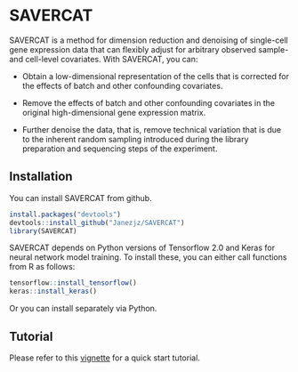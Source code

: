 # SAVERCAT

SAVERCAT is a method for dimension reduction and denoising of single-cell gene expression data that can flexibly adjust for arbitrary observed sample- and cell-level covariates. With SAVERCAT, you can:

* Obtain a low-dimensional representation of the cells that is corrected for the effects of batch and other confounding covariates.

* Remove the effects of batch and other confounding covariates in the original high-dimensional gene expression matrix.

* Further denoise the data, that is, remove technical variation that is due to the inherent random sampling introduced during the library preparation and sequencing steps of the experiment.

## Installation

You can install SAVERCAT from github.

```R
install.packages("devtools")
devtools::install_github("Janezjz/SAVERCAT")
library(SAVERCAT)
```

SAVERCAT depends on Python versions of Tensorflow 2.0 and Keras for neural network model training. To install these, you can either call functions from R as follows:

```R
tensorflow::install_tensorflow()
keras::install_keras()
```

Or you can install separately via Python.

## Tutorial
Please refer to this [vignette](http://htmlpreview.github.io/https://github.com/Janezjz/SAVERCAT/master/docs/savercat_tutorial.html) for a quick start tutorial.
